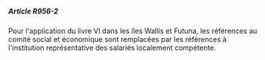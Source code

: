 ##### Article R956-2

Pour l'application du livre VI dans les îles Wallis et Futuna, les références au comité social et économique sont remplacées par les références à l'institution représentative des salariés localement compétente.

